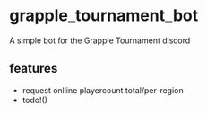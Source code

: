 # grapple_tournament_bot
A simple bot for the Grapple Tournament discord

## features

- request onlline playercount total/per-region
- todo!()
